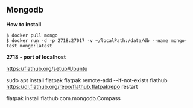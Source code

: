 ## Mongodb

**How to install**
  ```
  $ docker pull mongo
  $ docker run -d -p 2718:27017 -v ~/localPath:/data/db --name mongo-test mongo:latest
  ```
**2718 - port of localhost**


https://flathub.org/setup/Ubuntu

sudo apt install flatpak
flatpak remote-add --if-not-exists flathub https://dl.flathub.org/repo/flathub.flatpakrepo
restart

flatpak install flathub com.mongodb.Compass
